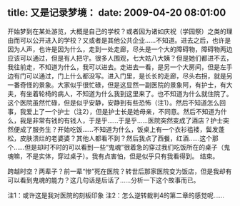 title: 又是记录梦境：
date: 2009-04-20 08:01:00
---

开始梦到在某处游览，大概是自己的学校？或者因为诸如庆祝（学园祭）之类的理由而可以公开进入的学校？又或者是其他公共企业……不知道。进去之后，也许是因为人声，也许是因为什么，走到一处走廊，尽头是一个大的障碍物，障碍物两边应该可以通过，但是有人把守。很多人围观，七大姑八大姨？但是她们都进不去，我往前走，不知道为什么，我可以进去。走进去一看，是另一个大房间，但是左手边有门可以通过，门上什么都没写。进入门里，是长长的走廊，尽头右拐，就是另一番奇怪的景象。大家似乎很忙碌，但是这显然一副医院的景象阿，有护士，有大夫，有坐着轮椅的病人，不知道为什么我到这里来了。也不知道为什么就住院了。这个医院虽然忙碌，但是似乎安静，安静到有些恐怖（注1）。然后不知道怎么回事，我爱上了一个护士（注2），但是护士长是她母亲，不同意。然后不知道为什么，我是非常有钱的有钱人，于是乎……于是乎……医院突然变成了酒店？护士突然便成了服务生？开始吃饭……不知道为什么，饭桌上有一个衣衫褴褛，鬓发蓬松，皮肤溃烂的老婆婆？其他人都看不到？然后我点了西餐，红酒……这个那个……但是却时不时的可以看到一些“鬼魂”很着急的穿过我们吃饭所在的桌子（鬼魂嘛，不是实体，穿过桌子）。我有点害怕，但是似乎只有我看得到。
结束。

跨越时空？两辈子？前一辈“惨”死在医院？转世后那家医院变为饭店，但是我却有可以看到鬼魂的能力？这几句话是后话了……分析一下这个故事而已。

注1：或许这是我对医院的刻板印象
注2：怎么逆转裁判4的第二章的感觉呢……